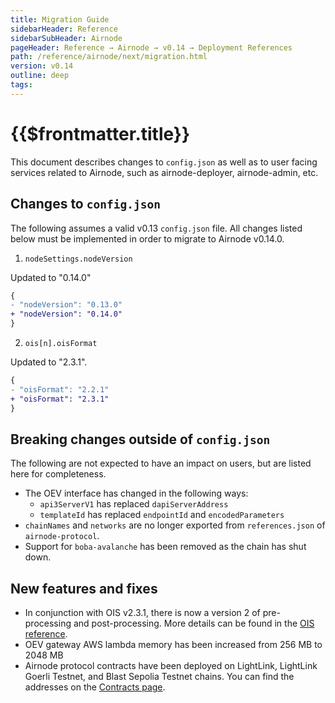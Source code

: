 ```yaml
---
title: Migration Guide
sidebarHeader: Reference
sidebarSubHeader: Airnode
pageHeader: Reference → Airnode → v0.14 → Deployment References
path: /reference/airnode/next/migration.html
version: v0.14
outline: deep
tags:
---
```


<VersionWarning/>

<PageHeader/>

<SearchHighlight/>

<FlexStartTag/>

# {{$frontmatter.title}}

This document describes changes to `config.json` as well as to user facing
services related to Airnode, such as airnode-deployer, airnode-admin, etc.

## Changes to `config.json`

The following assumes a valid v0.13 `config.json` file. All changes listed below
must be implemented in order to migrate to Airnode v0.14.0.

1. `nodeSettings.nodeVersion`

Updated to "0.14.0"

```diff
{
- "nodeVersion": "0.13.0"
+ "nodeVersion": "0.14.0"
}
```

2. `ois[n].oisFormat`

Updated to "2.3.1".

```diff
{
- "oisFormat": "2.2.1"
+ "oisFormat": "2.3.1"
}
```

## Breaking changes outside of `config.json`

The following are not expected to have an impact on users, but are listed here
for completeness.

- The OEV interface has changed in the following ways:
  - `api3ServerV1` has replaced `dapiServerAddress`
  - `templateId` has replaced `endpointId` and `encodedParameters`
- `chainNames` and `networks` are no longer exported from `references.json` of
  `airnode-protocol`.
- Support for `boba-avalanche` has been removed as the chain has shut down.

## New features and fixes

- In conjunction with OIS v2.3.1, there is now a version 2 of pre-processing and
  post-processing. More details can be found in the
  [OIS reference](/reference/ois/latest/processing.md#v2).
- OEV gateway AWS lambda memory has been increased from 256 MB to 2048 MB
- Airnode protocol contracts have been deployed on LightLink, LightLink Goerli
  Testnet, and Blast Sepolia Testnet chains. You can find the addresses on the
  [Contracts page](/reference/airnode/next/index.md).
